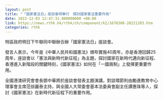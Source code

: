```yaml
---
layout: post
title: "「國家憲法日」座談會明舉行　探討國家憲法重要作用"
date: 2022-12-03 12:47:31.000000000 +08:00
link: https://news.rthk.hk/rthk/ch/component/k2/1678300-20221203.htm
categories: rthk
---
```


特區政府明日下午聯同中聯辦合辦「國家憲法日」座談會。
 
發言人表示，今年是《中華人民共和國憲法》頒布實施40周年，亦是香港回歸25周年，座談會以「憲法與新時代新征程」為主題，探討國家在新時代邁向新征程、香港進入新階段的關鍵時刻，《國家憲法》如何在「一國兩制」上發揮更重要作用。
 
全國港澳研究會會長鄧中華將於座談會發表主題演講，對談環節則由勵進教育中心理事會主席范徐麗泰主持，與全國人大常委會基本法委員會副主任譚惠珠等人，探討《國家憲法》在新時代新征程下的重要作用。
